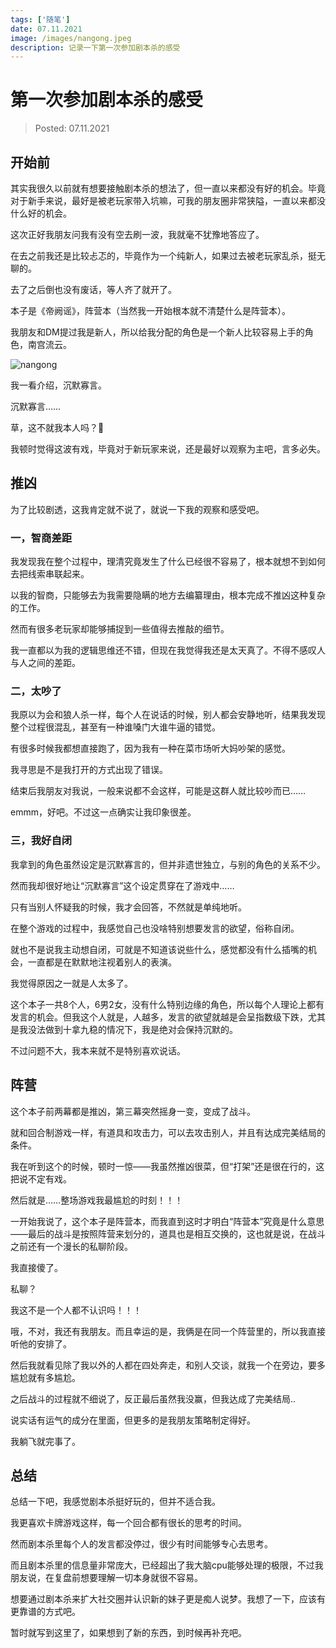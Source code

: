 ```yaml
---
tags: ['随笔']
date: 07.11.2021
image: /images/nangong.jpeg
description: 记录一下第一次参加剧本杀的感受
---
```


# 第一次参加剧本杀的感受

> Posted: 07.11.2021

<Tag />

## 开始前

其实我很久以前就有想要接触剧本杀的想法了，但一直以来都没有好的机会。毕竟对于新手来说，最好是被老玩家带入坑嘛，可我的朋友圈非常狭隘，一直以来都没什么好的机会。

这次正好我朋友问我有没有空去刷一波，我就毫不犹豫地答应了。

在去之前我还是比较忐忑的，毕竟作为一个纯新人，如果过去被老玩家乱杀，挺无聊的。

去了之后倒也没有废话，等人齐了就开了。

本子是《帝阙谣》，阵营本（当然我一开始根本就不清楚什么是阵营本）。

我朋友和DM提过我是新人，所以给我分配的角色是一个新人比较容易上手的角色，南宫流云。

![nangong](/images/nangong.jpeg)

我一看介绍，沉默寡言。

沉默寡言……

草，这不就我本人吗？🤣

我顿时觉得这波有戏，毕竟对于新玩家来说，还是最好以观察为主吧，言多必失。

## 推凶

为了比较剧透，这我肯定就不说了，就说一下我的观察和感受吧。

### 一，智商差距

我发现我在整个过程中，理清究竟发生了什么已经很不容易了，根本就想不到如何去把线索串联起来。

以我的智商，只能够去为我需要隐瞒的地方去编纂理由，根本完成不推凶这种复杂的工作。

然而有很多老玩家却能够捕捉到一些值得去推敲的细节。

我一直都以为我的逻辑思维还不错，但现在我觉得我还是太天真了。不得不感叹人与人之间的差距。

### 二，太吵了

我原以为会和狼人杀一样，每个人在说话的时候，别人都会安静地听，结果我发现整个过程很混乱，甚至有一种谁嗓门大谁牛逼的错觉。

有很多时候我都想直接跑了，因为我有一种在菜市场听大妈吵架的感觉。

我寻思是不是我打开的方式出现了错误。

结束后我朋友对我说，一般来说都不会这样，可能是这群人就比较吵而已……

emmm，好吧。不过这一点确实让我印象很差。

### 三，我好自闭

我拿到的角色虽然设定是沉默寡言的，但并非遗世独立，与别的角色的关系不少。

然而我却很好地让“沉默寡言”这个设定贯穿在了游戏中……

只有当别人怀疑我的时候，我才会回答，不然就是单纯地听。

在整个游戏的过程中，我感觉自己也没啥特别想要发言的欲望，俗称自闭。

就也不是说我主动想自闭，可就是不知道该说些什么，感觉都没有什么插嘴的机会，一直都是在默默地注视着别人的表演。

我觉得原因之一就是人太多了。

这个本子一共8个人，6男2女，没有什么特别边缘的角色，所以每个人理论上都有发言的机会。但我这个人就是，人越多，发言的欲望就越是会呈指数级下跌，尤其是我没法做到十拿九稳的情况下，我是绝对会保持沉默的。

不过问题不大，我本来就不是特别喜欢说话。

## 阵营

这个本子前两幕都是推凶，第三幕突然摇身一变，变成了战斗。

就和回合制游戏一样，有道具和攻击力，可以去攻击别人，并且有达成完美结局的条件。

我在听到这个的时候，顿时一惊——我虽然推凶很菜，但“打架”还是很在行的，这把说不定有戏。

然后就是……整场游戏我最尴尬的时刻！！！

一开始我说了，这个本子是阵营本，而我直到这时才明白“阵营本”究竟是什么意思——最后的战斗是按照阵营来划分的，道具也是相互交换的，这也就是说，在战斗之前还有一个漫长的私聊阶段。

我直接傻了。

私聊？

我这不是一个人都不认识吗！！！

哦，不对，我还有我朋友。而且幸运的是，我俩是在同一个阵营里的，所以我直接听他的安排了。

然后我就看见除了我以外的人都在四处奔走，和别人交谈，就我一个在旁边，要多尴尬就有多尴尬。

之后战斗的过程就不细说了，反正最后虽然我没赢，但我达成了完美结局..

说实话有运气的成分在里面，但更多的是我朋友策略制定得好。

我躺飞就完事了。

## 总结

总结一下吧，我感觉剧本杀挺好玩的，但并不适合我。

我更喜欢卡牌游戏这样，每一个回合都有很长的思考的时间。

然而剧本杀里每个人的发言都没停过，很少有时间能够专心去思考。

而且剧本杀里的信息量非常庞大，已经超出了我大脑cpu能够处理的极限，不过我朋友说，在复盘前想要理解一切本身就很不容易。

想要通过剧本杀来扩大社交圈并认识新的妹子更是痴人说梦。我想了一下，应该有更靠谱的方式吧。

暂时就写到这里了，如果想到了新的东西，到时候再补充吧。

<Disqus />